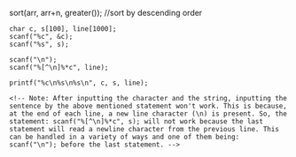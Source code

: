 
sort(arr, arr+n, greater<int>());
//sort by descending order

    char c, s[100], line[1000];
    scanf("%c", &c);
    scanf("%s", s);
<!-- You can take a string as input in C using scanf(“%s”, s). But, it accepts string only until it finds the first space. -->
    
    scanf("\n");
    scanf("%[^\n]%*c", line);
   <!--  in order to take a line as input, you can use scanf("%[^\n]%*c", s); where  is defined as char s[MAX_LEN] where  is the maximum size of . Here, [] is the scanset character. ^\n stands for taking input until a newline isn't encountered. Then, with this %*c, it reads the newline character and here, the used * indicates that this newline character is discarded. -->

    printf("%c\n%s\n%s\n", c, s, line);
    
    <!-- Note: After inputting the character and the string, inputting the sentence by the above mentioned statement won't work. This is because, at the end of each line, a new line character (\n) is present. So, the statement: scanf("%[^\n]%*c", s); will not work because the last statement will read a newline character from the previous line. This can be handled in a variety of ways and one of them being: scanf("\n"); before the last statement. -->
